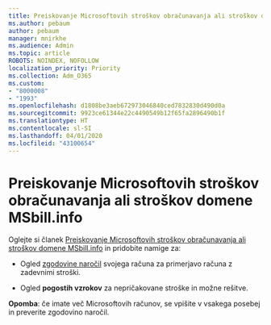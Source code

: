 ```yaml
---
title: Preiskovanje Microsoftovih stroškov obračunavanja ali stroškov domene MSbill.info
ms.author: pebaum
author: pebaum
manager: mnirkhe
ms.audience: Admin
ms.topic: article
ROBOTS: NOINDEX, NOFOLLOW
localization_priority: Priority
ms.collection: Adm_O365
ms.custom:
- "8000008"
- "1993"
ms.openlocfilehash: d1808be3aeb672973046840ced7832830d490d0a
ms.sourcegitcommit: 9923ce61344e22c4490549b12f65fa2896490b1f
ms.translationtype: HT
ms.contentlocale: sl-SI
ms.lasthandoff: 04/01/2020
ms.locfileid: "43100654"
---
```

# <a name="investigate-a-billing-charge-from-microsoft-or-msbill-dot-info"></a>Preiskovanje Microsoftovih stroškov obračunavanja ali stroškov domene MSbill.info

Oglejte si članek [Preiskovanje Microsoftovih stroškov obračunavanja ali stroškov domene MSbill.info](https://support.microsoft.com/help/10623/microsoft-account-investigate-billing-charge) in pridobite namige za: 

- Ogled [zgodovine naročil](https://account.microsoft.com/billing/orders/) svojega računa za primerjavo računa z zadevnimi stroški.

- Ogled **pogostih vzrokov** za nepričakovane stroške in možne rešitve.

**Opomba**: če imate več Microsoftovih računov, se vpišite v vsakega posebej in preverite zgodovino naročil.
